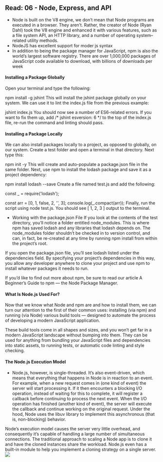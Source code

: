 ## Read: 06 - Node, Express, and API
<!-- https://www.sitepoint.com/an-introduction-to-node-js/ -->
- Node is built on the V8 engine, we don’t mean that Node programs are executed in a browser. They aren’t. Rather, the creator of Node (Ryan Dahl) took the V8 engine and enhanced it with various features, such as a file system API, an HTTP library, and a number of operating system–related utility methods.
- NodeJS has excellent support for moder js syntax
- In addition to being the package manager for JavaScript, npm is also the world’s largest software registry. There are over 1,000,000 packages of JavaScript code available to download, with billions of downloads per week
#### Installing a Package Globally
Open your terminal and type the following:

npm install -g jshint
This will install the jshint package globally on your system. We can use it to lint the index.js file from the previous example:

jshint index.js
You should now see a number of ES6-related errors. If you want to fix them up, add /* jshint esversion: 6 */ to the top of the index.js file, re-run the command and linting should pass.

#### Installing a Package Locally
We can also install packages locally to a project, as opposed to globally, on our system. Create a test folder and open a terminal in that directory. Next type this:

npm init -y
This will create and auto-populate a package.json file in the same folder. Next, use npm to install the lodash package and save it as a project dependency:

npm install lodash --save
Create a file named test.js and add the following:

const _ = require('lodash');

const arr = [0, 1, false, 2, '', 3];
console.log(_.compact(arr));
Finally, run the script using node test.js. You should see [ 1, 2, 3 ] output to the terminal.
- Working with the package.json File
If you look at the contents of the test directory, you’ll notice a folder entitled node_modules. This is where npm has saved lodash and any libraries that lodash depends on. The node_modules folder shouldn’t be checked in to version control, and can, in fact, be re-created at any time by running npm install from within the project’s root.

If you open the package.json file, you’ll see lodash listed under the dependencies field. By specifying your project’s dependencies in this way, you allow any developer anywhere to clone your project and use npm to install whatever packages it needs to run.

If you’d like to find out more about npm, be sure to read our article A Beginner’s Guide to npm — the Node Package Manager.

#### What Is Node.js Used For?
Now that we know what Node and npm are and how to install them, we can turn our attention to the first of their common uses: installing (via npm) and running (via Node) various build tools — designed to automate the process of developing a modern JavaScript application.

These build tools come in all shapes and sizes, and you won’t get far in a modern JavaScript landscape without bumping into them. They can be used for anything from bundling your JavaScript files and dependencies into static assets, to running tests, or automatic code linting and style checking.

#### The Node.js Execution Model

- Node.js, however, is single-threaded. It’s also event-driven, which means that everything that happens in Node is in reaction to an event. For example, when a new request comes in (one kind of event) the server will start processing it. If it then encounters a blocking I/O operation, instead of waiting for this to complete, it will register a callback before continuing to process the next event. When the I/O operation has finished (another kind of event), the server will execute the callback and continue working on the original request. Under the hood, Node uses the libuv library to implement this asynchronous (that is, non-blocking) behavior.

Node’s execution model causes the server very little overhead, and consequently it’s capable of handling a large number of simultaneous connections. The traditional approach to scaling a Node app is to clone it and have the cloned instances share the workload. Node.js even has a built-in module to help you implement a cloning strategy on a single server.
<img src="/Users/riveras/Desktop/1516152673node_event_loop.png">